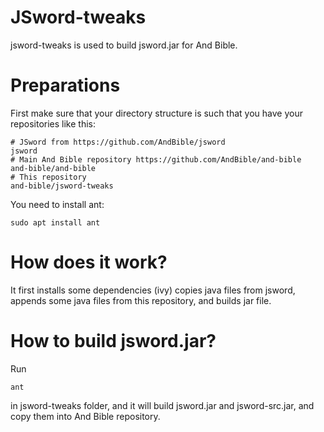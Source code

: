 # JSword-tweaks

jsword-tweaks is used to build jsword.jar for And Bible.

# Preparations

First make sure that your directory structure is such that
you have your repositories like this:


```
# JSword from https://github.com/AndBible/jsword
jsword 
# Main And Bible repository https://github.com/AndBible/and-bible
and-bible/and-bible
# This repository
and-bible/jsword-tweaks
```

You need to install ant:

```
sudo apt install ant
```


# How does it work?

It first installs some dependencies (ivy)
copies java files from jsword, appends some
java files from this repository, and builds
jar file.

# How to build jsword.jar?

Run 

```
ant
```

in jsword-tweaks folder, and it will
build jsword.jar and jsword-src.jar, and copy
them into And Bible repository.
